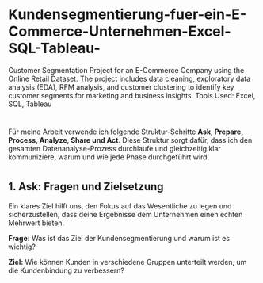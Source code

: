 # Kundensegmentierung-fuer-ein-E-Commerce-Unternehmen-Excel-SQL-Tableau-
Customer Segmentation Project for an E-Commerce Company using the Online Retail Dataset. The project includes data cleaning, exploratory data analysis (EDA), RFM analysis, and customer clustering to identify key customer segments for marketing and business insights. Tools Used: Excel, SQL, Tableau
#
Für meine Arbeit verwende ich folgende Struktur-Schritte **Ask, Prepare, Process, Analyze, Share und Act**. Diese Struktur sorgt dafür, dass ich den gesamten Datenanalyse-Prozess durchlaufe und gleichzeitig klar kommuniziere, warum und wie jede Phase durchgeführt wird.
#

## 1. Ask: Fragen und Zielsetzung

Ein klares Ziel hilft uns, den Fokus auf das Wesentliche zu legen und sicherzustellen, dass deine Ergebnisse dem Unternehmen einen echten Mehrwert bieten.

  **Frage:** Was ist das Ziel der Kundensegmentierung und warum ist es wichtig?
  
  **Ziel:** Wie können Kunden in verschiedene Gruppen unterteilt werden, um die Kundenbindung zu verbessern?
